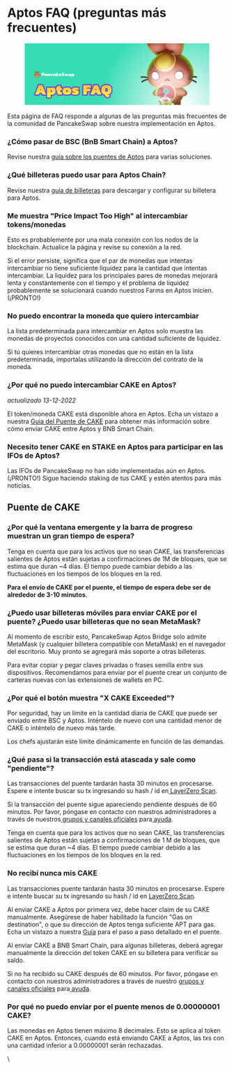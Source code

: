 # Aptos FAQ (preguntas más frecuentes)

<figure><img src="../.gitbook/assets/image (10) (2).png" alt=""><figcaption></figcaption></figure>

Esta página de FAQ responde a algunas de las preguntas más frecuentes de la comunidad de PancakeSwap sobre nuestra implementación en Aptos.

### ¿Cómo pasar de BSC (BnB Smart Chain) a Aptos?&#x20;

Revise nuestra [guía sobre los puentes de Aptos](como-conseguir-aptos-coins.md) para varias soluciones.

### ¿Qué billeteras puedo usar para Aptos Chain?&#x20;

Revise nuestra [guía de billeteras](crea-una-wallet.md) para descargar y configurar su billetera para Aptos.

### Me muestra "Price Impact Too High" al intercambiar tokens/monedas&#x20;

Esto es probablemente por una mala conexión con los nodos de la blockchain. Actualice la página y revise su conexión a la red.

Si el error persiste, significa que el par de monedas que intentas intercambiar no tiene suficiente liquidez para la cantidad que intentas intercambiar. La liquidez para los principales pares de monedas mejorará lenta y constantemente con el tiempo y el problema de liquidez probablemente se solucionará cuando nuestros Farms en Aptos inicien. (¡PRONTO!)

### No puedo encontrar la moneda que quiero intercambiar&#x20;

La lista predeterminada para intercambiar en Aptos solo muestra las monedas de proyectos conocidos con una cantidad suficiente de liquidez.

Si tú quieres intercambiar otras monedas que no están en la lista predeterminada, importalas utilizando la dirección del contrato de la moneda.

### ¿Por qué no puedo intercambiar CAKE en Aptos?&#x20;

_actualizado 13-12-2022_

El token/moneda CAKE está disponible ahora en Aptos. Echa un vistazo a nuestra [Guia del Puente de CAKE](guia-del-puente-de-cake.md) para obtener más información sobre cómo enviar CAKE entre Aptos y BNB Smart Chain.

### Necesito tener CAKE en STAKE en Aptos para participar en las IFOs de Aptos?&#x20;

Las IFOs de PancakeSwap no han sido implementadas aún en Aptos. (¡PRONTO!) Sigue haciendo staking de tus CAKE y estén atentos para más noticias.

## Puente de CAKE

### ¿Por qué la ventana emergente y la barra de progreso muestran un gran tiempo de espera?

Tenga en cuenta que para los activos que no sean CAKE, las transferencias salientes de Aptos están sujetas a confirmaciones de 1M de bloques, que se estima que duran \~4 días. El tiempo puede cambiar debido a las fluctuaciones en los tiempos de los bloques en la red.

**Para el envío de CAKE por el puente, el tiempo de espera debe ser de alrededor de 3-10 minutos.**

### ¿Puedo usar billeteras móviles para enviar CAKE por el puente? ¿Puedo usar billeteras que no sean MetaMask?

Al momento de escribir esto, PancakeSwap Aptos Bridge solo admite MetaMask (y cualquier billetera compatible con MetaMask) en el navegador del escritorio. Muy pronto se agregará más soporte a otras billeteras.

Para evitar copiar y pegar claves privadas o frases semilla entre sus dispositivos. Recomendamos para enviar por el puente crear un conjunto de carteras nuevas con las extensiones de wallets en PC.

### ¿Por qué el botón muestra "X CAKE Exceeded"?

Por seguridad, hay un límite en la cantidad diaria de CAKE que puede ser enviado entre BSC y Aptos. Inténtelo de nuevo con una cantidad menor de CAKE o inténtelo de nuevo más tarde.

Los chefs ajustarán este límite dinámicamente en función de las demandas.

### ¿Qué pasa si la transacción está atascada y sale como "pendiente"?

Las transacciones del puente tardarán hasta 30 minutos en procesarse. Espere e intente buscar su tx ingresando su hash / id en[ LayerZero Scan](https://layerzeroscan.com/).

Si la transacción del puente sigue apareciendo pendiente después de 60 minutos. Por favor, póngase en contacto con nuestros administradores a través de nuestros[ grupos y canales oficiales](https://docs.pancakeswap.finance/v/espanol/contacto) para[ ayuda](https://docs.pancakeswap.finance/v/espanol/click-here-for-help).

Tenga en cuenta que para los activos que no sean CAKE, las transferencias salientes de Aptos están sujetas a confirmaciones de 1 M de bloques, que se estima que duran \~4 días. El tiempo puede cambiar debido a las fluctuaciones en los tiempos de los bloques en la red.

### No recibí nunca mis CAKE

Las transacciones puente tardarán hasta 30 minutos en procesarse. Espere e intente buscar su tx ingresando su hash / id en [LayerZero Scan](https://layerzeroscan.com/).

Al enviar CAKE a Aptos por primera vez, debe hacer claim de su CAKE manualmente. Asegúrese de haber habilitado la función "Gas on destination", o que su dirección de Aptos tenga suficiente APT para gas. Echa un vistazo a nuestra [Guía](https://docs.pancakeswap.finance/v/espanol/empezando-en-pancakeswap-aptos/guia-del-puente-de-cake) para el paso a paso detallado en el puente.

Al enviar CAKE a BNB Smart Chain, para algunas billeteras, deberá agregar manualmente la dirección del token CAKE en su billetera para verificar su saldo.

Si no ha recibido su CAKE después de 60 minutos. Por favor, póngase en contacto con nuestros administradores a través de nuestro [grupos y canales oficiales](https://docs.pancakeswap.finance/v/espanol/contacto) para[ ayuda](https://docs.pancakeswap.finance/v/espanol/click-here-for-help).

### Por qué no puedo enviar por el puente menos de 0.00000001 CAKE?

Las monedas en Aptos tienen máximo 8 decimales. Esto se aplica al token CAKE en Aptos. Entonces, cuando está enviando CAKE a Aptos, las txs con una cantidad inferior a 0.00000001 serán rechazadas.

\
